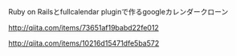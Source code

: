 Ruby on Railsとfullcalendar pluginで作るgoogleカレンダークローン

http://qiita.com/items/73651af19babd22fe012

http://qiita.com/items/10216d15471dfe5ba572
